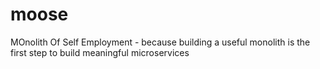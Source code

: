 # moose
MOnolith Of Self Employment - because building a useful monolith is the first step to build meaningful microservices
